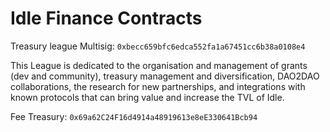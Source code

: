 # Idle Finance Contracts

Treasury league Multisig: `0xbecc659bfc6edca552fa1a67451cc6b38a0108e4`

This League is dedicated to the organisation and management of grants (dev and community), treasury management and diversification, DAO2DAO collaborations, the research for new partnerships, and integrations with known protocols that can bring value and increase the TVL of Idle.

Fee Treasury: `0x69a62C24F16d4914a48919613e8eE330641Bcb94`
